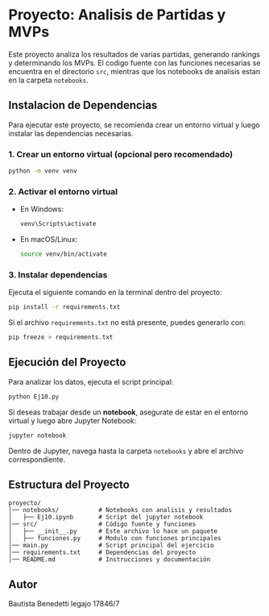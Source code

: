 # Proyecto: Analisis de Partidas y MVPs

Este proyecto analiza los resultados de varias partidas, generando rankings y determinando los MVPs.
El codigo fuente con las funciones necesarias se encuentra en el directorio `src`, mientras que los notebooks de analisis estan en la carpeta `notebooks`.

## Instalacion de Dependencias

Para ejecutar este proyecto, se recomienda crear un entorno virtual y luego instalar las dependencias necesarias.

### 1. Crear un entorno virtual (opcional pero recomendado)
```bash
python -m venv venv
```

### 2. Activar el entorno virtual
- En Windows:
  ```bash
  venv\Scripts\activate
  ```
- En macOS/Linux:
  ```bash
  source venv/bin/activate
  ```

### 3. Instalar dependencias
Ejecuta el siguiente comando en la terminal dentro del proyecto:
```bash
pip install -r requirements.txt
```
Si el archivo `requirements.txt` no está presente, puedes generarlo con:
```bash
pip freeze > requirements.txt
```

## Ejecución del Proyecto

Para analizar los datos, ejecuta el script principal:
```bash
python Ej10.py
```

Si deseas trabajar desde un **notebook**, asegurate de estar en el entorno virtual y luego abre Jupyter Notebook:
```bash
jupyter notebook
```
Dentro de Jupyter, navega hasta la carpeta `notebooks` y abre el archivo correspondiente.

## Estructura del Proyecto
```
proyecto/
│── notebooks/           # Notebooks con analisis y resultados
│   ├── Ej10.ipynb       # Script del jupyter notebook
│── src/                 # Código fuente y funciones
│   ├── __init__.py      # Este archivo lo hace un paquete
│   ├── funciones.py     # Modulo con funciones principales
│── main.py              # Script principal del ejercicio
│── requirements.txt     # Dependencias del proyecto
│── README.md            # Instrucciones y documentación
```

## Autor
Bautista Benedetti  legajo 17846/7


